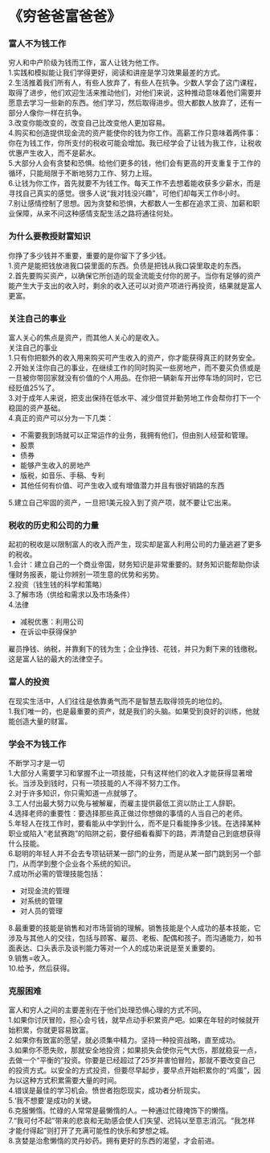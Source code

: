 # 《穷爸爸富爸爸》

### 富人不为钱工作

穷人和中产阶级为钱而工作，富人让钱为他工作。<br>
1.实践和模拟能让我们学得更好，阅读和讲座是学习效果最差的方式。<br>
2.生活推着我们所有人，有些人放弃了，有些人在抗争。少数人学会了这门课程，取得了进步，他们欢迎生活来推动他们，对他们来说，这种推动意味着他们需要并愿意去学习一些新的东西。他们学习，然后取得进步。但大都数人放弃了，还有一部分人像你一样在抗争。<br>
3.改变你能改变的，改变自己比改变他人更加容易。<br>
4.购买和创造提供现金流的资产能使你的钱为你工作。高薪工作只意味着两件事：你在为钱工作，你所支付的税收可能会增加。我已经学会了让钱为我工作，让税收优惠产生收入，而不是薪水。<br>
5.大部分人会有贪婪和恐惧。给他们更多的钱，他们会有更高的开支重复于工作的循环，只能局限于不断地努力工作、努力上班。<br>
6.让钱为你工作，首先就要不为钱工作。每天工作不去想着能收获多少薪水，而是寻找自己真实的感觉。很多人说“我对钱没兴趣”，可他们却每天工作8小时。<br>
7.别让感情控制了思想。因为贪婪和恐惧，大都数人一生都在追求工资、加薪和职业保障，从来不问这种感情支配生活之路将通往何处。


### 为什么要教授财富知识

你挣了多少钱并不重要，重要的是你留下了多少钱。<br>
1.资产是能把钱放进我口袋里面的东西。负债是把钱从我口袋里取走的东西。<br>
2.首先要购买资产，以确保它所创造的现金流能支付你的房子。当你有足够的资产能产生大于支出的收入时，剩余的收入还可以对资产项进行再投资，结果就是富人更富。<br>


### 关注自己的事业

富人关心的焦点是资产，而其他人关心的是收入。<br>
关注自己的事业<br>
1.只有你把额外的收入用来购买可产生收入的资产，你才能获得真正的财务安全。<br>
2.开始关注你自己的事业，在继续工作的同时购买一些房地产，而不要买负债或是一旦被你带回家就没有价值的个人用品。在你把一辆新车开出停车场的同时，它已经贬值25%了。<br>
3.对于成年人来说，把支出保持在低水平、减少借贷并勤劳地工作会帮你打下一个稳固的资产基础。<br>
4.真正的资产可以分为一下几类：
* 不需要我到场就可以正常运作的业务，我拥有他们，但由别人经营和管理。
* 股票
* 债券
* 能够产生收入的房地产
* 版税，如音乐、手稿、专利
* 其他任何有价值、可产生收入或有增值潜力并且有很好销路的东西<br>

5.建立自己牢固的资产，一旦把1美元投入到了资产项，就不要让它出来。


### 税收的历史和公司的力量

起初的税收是以限制富人的收入而产生，现实却是富人利用公司的力量逃避了更多的税收。<br>
1.会计：建立自己的一个商业帝国，财务知识是非常重要的。财务知识能帮助你读懂财务报表，能让你辨别一项生意的优势和劣势。<br>
2.投资（钱生钱的科学和策略）<br>
3.了解市场（供给和需求以及市场条件）<br>
4.法律
* 减税优惠：利用公司
* 在诉讼中获得保护<br>

雇员挣钱、纳税，并靠剩下的钱为生；企业挣钱、花钱，并只为剩下来的钱缴税。这是富人钻的最大的法律空子。


### 富人的投资

在现实生活中，人们往往是依靠勇气而不是智慧去取得领先的地位的。<br>
1.我们唯一的，也是最重要的资产，就是我们的头脑。如果受到良好的训练，他就能创造大量的财富。


### 学会不为钱工作

不断学习才是一切<br>
1.大部分人需要学习和掌握不止一项技能，只有这样他们的收入才能获得显著增长。当涉及到钱时，只有一项技能的人不得不努力工作。<br>
2.对于许多知识，你只需知道一点就够了。<br>
3.工人付出最大努力以免与被解雇，而雇主提供最低工资以防止工人辞职。<br>
4.选择老师的重要性：要选择那些真正做过你想做的事情的人当自己的老师。<br>
5.年轻人在找工作时，要看能从中学到什么，而不是只看能挣多少钱。在选择某种职业或陷入“老鼠赛跑”的陷阱之前，要仔细看看脚下的路，弄清楚自己到底想获得什么技能。<br>
6.聪明的年轻人并不会去专项钻研某一部门的业务，而是从某一部门跳到另一个部门，从而学到整个企业各个系统的知识。<br>
7.成功所必需的管理技能包括：<br>
* 对现金流的管理
* 对系统的管理
* 对人员的管理<br>

8.最重要的技能是销售和对市场营销的理解。销售技能是个人成功的基本技能，它涉及与其他人的交往，包括与顾客、雇员、老板、配偶和孩子。而沟通能力，如书面表达、口头表示及谈判能力等对一个人的成功来说是至关重要的。<br>
9.销售=收入。<br>
10.给予，然后获得。


### 克服困难

富人和穷人之间的主要差别在于他们处理恐惧心理的方式不同。<br>
1.如果你讨厌冒险，担心会亏钱，就早点动手积累资产吧。如果在年轻的时候就开始积累，你就更容易致富。<br>
2.如果你有致富的愿望，就必须集中精力。坚持一种投资战略，直至成功。<br>
3.如果你不愿失败，那就安全地投资；如果损失会使你元气大伤，那就稳妥一点，去做一个“平衡的”投资。你要是已经超过了25岁并害怕冒险，那就不要改变自己的投资方式。以安全的方式投资，但要尽早起步，要早点开始积累你的“鸡蛋”，因为以这种方式积累需要大量的时间。<br>
4.错误是最佳的学习机会。愤世者抱怨现实，成功者分析现实。<br>
5.‘我不想要’是成功的关键。<br>
6.克服懒惰。忙碌的人常常是最懒惰的人。一种通过忙碌掩饰下的懒惰。<br>
7.“我可付不起”带来的悲哀和无助感会使人们失望、迟钝以至意志消沉。“我怎样才能付得起”则打开了充满可能性的快乐和梦想之城。<br>
8.贪婪是治愈懒惰的灵丹妙药。拥有更好的东西的渴望，才会前进。



